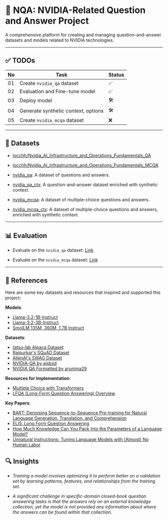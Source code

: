 # 🧠 NQA: NVIDIA-Related Question and Answer Project

A comprehensive platform for creating and managing question-and-answer datasets and models related to NVIDIA technologies.  

---

## ✅ TODOs

| No | Task                                         | Status |
|----|----------------------------------------------|--------|
| 01 | Create `nvidia_qa` dataset                   | ✅     |
| 02 | Evaluation and Fine-tune model               | ✅     |
| 03 | Deploy model                                 | 🛠️     |
| 04 | Generate synthetic context, options          | 🛠️     |
| 05 | Create `nvidia_mcqa` dataset                 | ❌     |

---

## 📂 Datasets

- [locchh/Nvidia_AI_Infrastructure_and_Operations_Fundamentals_QA](https://huggingface.co/datasets/locchh/Nvidia_AI_Infrastructure_and_Operations_Fundamentals_QA)

- [locchh/Nvidia_AI_Infrastructure_and_Operations_Fundamentals_MCQA](https://huggingface.co/datasets/locchh/Nvidia_AI_Infrastructure_and_Operations_Fundamentals_MCQA)

- [nvidia_qa](https://huggingface.co/datasets/locchh/nvidia_qa): A dataset of questions and answers.

- [nvidia_qa_ctx](): A question-and-answer dataset enriched with synthetic context.

- [nvidia_mcqa](): A dataset of multiple-choice questions and answers.

- [nvidia_mcqa_ctx](): A dataset of multiple-choice questions and answers, enriched with synthetic context.

---

## 📊 Evaluation

- Evaluate on the `nvidia_qa` dataset: [Link](./assets/docs/evaluate_nvidia_qa.md)

- Evaluate on the `nvidia_mcqa` dataset: [Link]()

---

## 📖 References

Here are some key datasets and resources that inspired and supported this project:

**Models**:
- [Llama-3.2-1B-Instruct](https://huggingface.co/meta-llama/Llama-3.2-1B-Instruct)
- [Llama-3.2-3B-Instruct](https://huggingface.co/meta-llama/Llama-3.2-3B-Instruct)
- [SmolLM 135M, 360M, 1.7B Instruct](https://huggingface.co/collections/HuggingFaceTB/smollm-6695016cad7167254ce15966)

**Datasets**:  
- [tatsu-lab Alpaca Dataset](https://huggingface.co/datasets/tatsu-lab/alpaca)  
- [Rajpurkar's SQuAD Dataset](https://huggingface.co/datasets/rajpurkar/squad)  
- [AllenAI's SWAG Dataset](https://huggingface.co/datasets/allenai/swag)  
- [NVIDIA-QA by ajsbsd](https://huggingface.co/datasets/ajsbsd/nvidia-qa)  
- [NVIDIA QA Formatted by arunima29](https://huggingface.co/datasets/arunima29/nvidia_qa_formatted)  

**Resources for Implementation**:  
- [Multiple Choice with Transformers](https://huggingface.co/docs/transformers/tasks/multiple_choice)  
- [LFQA (Long-Form Question Answering) Overview](https://yjernite.github.io/lfqa.html)  

**Key Papers**:  
- [BART: Denoising Sequence-to-Sequence Pre-training for Natural Language Generation, Translation, and Comprehension](https://arxiv.org/pdf/1910.13461)  
- [ELI5: Long Form Question Answering](https://arxiv.org/pdf/1907.09190)  
- [How Much Knowledge Can You Pack Into the Parameters of a Language Model?](https://arxiv.org/pdf/2002.08910)  
- [Unnatural Instructions: Tuning Language Models with (Almost) No Human Labor](https://arxiv.org/pdf/2212.09689)

## 🔍 Insights

- *Training a model involves optimizing it to perform better on a validation set by learning patterns, features, and relationships from the training set.*


- *A significant challenge in specific-domain closed-book question answering tasks is that the answers rely on an external knowledge collection, yet the model is not provided any information about where the answers can be found within that collection.*